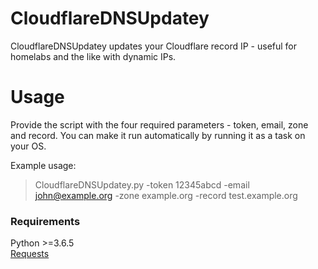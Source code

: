 # CloudflareDNSUpdatey
CloudflareDNSUpdatey updates your Cloudflare record IP - useful for homelabs and the like with dynamic IPs. 

# Usage
Provide the script with the four required parameters - token, email, zone and record. You can make it run automatically by running it as a task on your OS.

Example usage:
> CloudflareDNSUpdatey.py -token 12345abcd -email john@example.org -zone example.org -record test.example.org



### Requirements
Python  >=3.6.5  
[Requests ](http://docs.python-requests.org/en/master/) 
